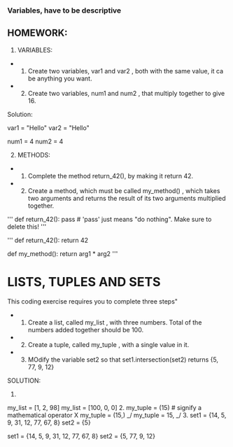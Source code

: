 ### Variables, have to be descriptive


## HOMEWORK:

1. VARIABLES:

- 1. Create two variables, var1 and var2 , both with the same value, it ca be anything you want.
- 2. Create two variables, num1 and num2 , that multiply together to give 16.

Solution:

var1 = "Hello"
var2 = "Hello"

num1 = 4
num2 = 4

2. METHODS:

- 1. Complete the method return_42(), by making it return 42.
- 2. Create a method, which must be called my_method() , which takes two arguments and returns the result of its two arguments multiplied together.

<!-- Complete the method by making sure it returns 42. -->
'''
def return_42():
    pass # 'pass' just means "do nothing". Make sure to delete this!
'''

'''
def return_42():
    return 42

def my_method():
    return arg1 * arg2
'''

# LISTS, TUPLES AND SETS

This coding exercise requires you to complete three steps"
- 1. Create a list, called my_list , with three numbers. Total of the numbers added together should be 100.
- 2. Create a tuple, called my_tuple , with a single value in it.
- 3. MOdify the variable set2 so that set1.intersection(set2) returns {5, 77, 9, 12}

SOLUTION:

1.
my_list = [1, 2, 98]
my_list = [100, 0, 0]
2.
my_tuple = (15) # signify a mathematical operator   X
my_tuple = (15,) _/
my_tuple = 15,  _/
3.
set1 = {14, 5, 9, 31, 12, 77, 67, 8}
set2 = {5}
<!-- SOLUTION -->
set1 = {14, 5, 9, 31, 12, 77, 67, 8}
set2 = {5, 77, 9, 12}







